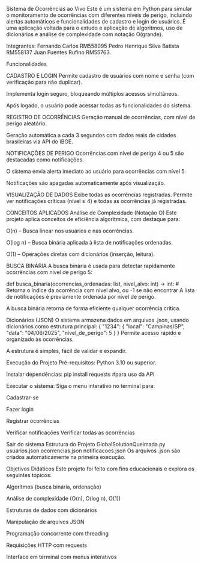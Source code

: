 Sistema de Ocorrências ao Vivo
Este é um sistema em Python para simular o monitoramento de ocorrências com diferentes níveis de perigo, incluindo alertas automáticos e funcionalidades de cadastro e login de usuários. É uma aplicação voltada para o estudo e aplicação de algoritmos, uso de dicionários e análise de complexidade com notação O(grande).

Integrantes: 
Fernando Carlos RM558095
Pedro Henrique Silva Batista RM558137
Juan Fuentes Rufino RM55763.

Funcionalidades

CADASTRO E LOGIN
Permite cadastro de usuários com nome e senha (com verificação para não duplicar).

Implementa login seguro, bloqueando múltiplos acessos simultâneos.

Após logado, o usuário pode acessar todas as funcionalidades do sistema.

REGISTRO DE OCORRÊNCIAS
Geração manual de ocorrências, com nível de perigo aleatório.

Geração automática a cada 3 segundos com dados reais de cidades brasileiras via API do IBGE.

NOTIFICAÇÕES DE PERIGO
Ocorrências com nível de perigo 4 ou 5 são destacadas como notificações.

O sistema envia alerta imediato ao usuário para ocorrências com nível 5.

Notificações são apagadas automaticamente após visualização.

VISUALIZAÇÃO DE DADOS
Exibe todas as ocorrências registradas.
Permite ver notificações críticas (nível ≥ 4) e todas as ocorrências já
registradas.


CONCEITOS APLICADOS
Análise de Complexidade (Notação O)
Este projeto aplica conceitos de eficiência algorítmica, com destaque para:

O(n) – Busca linear nos usuários e nas ocorrências.

O(log n) – Busca binária aplicada à lista de notificações ordenadas.

O(1) – Operações diretas com dicionários (inserção, leitura).

BUSCA BINÁRIA
A busca binária é usada para detectar rapidamente ocorrências com nível de perigo 5:


def busca_binaria(ocorrencias_ordenadas: list, nivel_alvo: int) -> int:
    # Retorna o índice da ocorrência com nível alvo, ou -1 se não encontrar
A lista de notificações é previamente ordenada por nível de perigo.

A busca binária retorna de forma eficiente qualquer ocorrência crítica.

Dicionários (JSON)
O sistema armazena dados em arquivos .json, usando dicionários como estrutura principal:
{
  "1234": {
    "local": "Campinas/SP",
    "data": "04/06/2025",
    "nivel_de_perigo": 5
  }
}
Permite acesso rápido e organizado às ocorrências.

A estrutura é simples, fácil de validar e expandir.

Execução do Projeto
Pré-requisitos: Python 3.10 ou superior.

Instalar dependências:
pip install requests #para uso da API

Executar o sistema:
Siga o menu interativo no terminal para:

Cadastrar-se

Fazer login

Registrar ocorrências

Verificar notificações
Verificar todas as ocorrências

Sair do sistema
Estrutura do Projeto
GlobalSolutionQueimada.py
usuarios.json
ocorrencias.json
notificacoes.json
Os arquivos .json são criados automaticamente na primeira execução.

Objetivos Didáticos
Este projeto foi feito com fins educacionais e explora os seguintes tópicos:

Algoritmos (busca binária, ordenação)

Análise de complexidade (O(n), O(log n), O(1))

Estruturas de dados com dicionários

Manipulação de arquivos JSON

Programação concorrente com threading

Requisições HTTP com requests

Interface em terminal com menus interativos